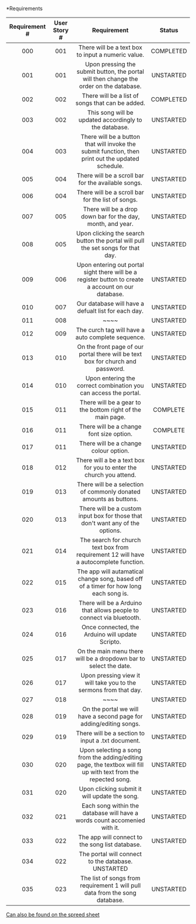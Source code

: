 *Requirements

| Requirement #  | User Story # | Requirement | Status |
|:---:|:---:|:---:|:---:|
| 000 | 001 | There will be a text box to input a numeric value. | COMPLETED |
| 001 | 001 | Upon pressing the submit button, the portal will then change the order on the database. | UNSTARTED |
| 002 | 002 | There will be a list of songs that can be added. | COMPLETED |
| 003 | 002 | This song will be updated accordingly to the database. | UNSTARTED |
| 004 | 003 | There will be a button that will invoke the submit function, then print out the updated schedule. | UNSTARTED |
| 005 | 004 | There will be a scroll bar for the available songs. | UNSTARTED |
| 006 | 004 | There will be a scroll bar for the list of songs. | UNSTARTED |
| 007 | 005 | There will be a drop down bar for the day, month, and year. | UNSTARTED |
| 008 | 005 | Upon clicking the search button the portal will pull the set songs for that day. | UNSTARTED |
| 009 | 006 | Upon entering out portal sight there will be a register button to create a account on our database. | UNSTARTED |
| 010 | 007 | Our database will have a defualt list for each day. | UNSTARTED |
| 011 | 008 | ~~~~ | UNSTARTED |
| 012 | 009 | The curch tag will have a auto complete sequence.	 | UNSTARTED |
| 013 | 010 | On the front page of our portal there will be text box for church and password. | UNSTARTED |
| 014 | 010 | Upon entering the correct combination you can access the portal. | UNSTARTED |
| 015 | 011 | There will be a gear to the bottom right of the main page. | COMPLETE |
| 016 | 011 | There will be a change font size option. | COMPLETE |
| 017 | 011 | There will be a change colour option. | UNSTARTED |
| 018 | 012 | There will a be a text box for you to enter the church you attend. | UNSTARTED |
| 019 | 013 | There will be a selection of commonly donated amounts as buttons. | UNSTARTED |
| 020 | 013 | There will be a custom input box for those that don't want any of the options. | UNSTARTED |
| 021 | 014 | The search for church text box from requirement 12 will have a autocomplete function. | UNSTARTED |
| 022 | 015 | The app will autamatical change song, based off of a timer for how long each song is. | UNSTARTED |
| 023 | 016 | There will be a Arduino that allows people to connect via bluetooth. | UNSTARTED |
| 024 | 016 | Once connected, the Arduino will update Scripto. | UNSTARTED |
| 025 | 017 | On the main menu there will be a dropdown bar to select the date. | UNSTARTED |
| 026 | 017 | Upon pressing view it will take you to the sermons from that day. | UNSTARTED |
| 027 | 018 | ~~~~ | UNSTARTED |
| 028 | 019 | On the portal we will have a second page for adding/editing songs. | UNSTARTED |
| 029 | 019 | There will be a section to input a .txt document. | UNSTARTED |
| 030 | 020 | Upon selecting a song from the adding/editing page, the textbox will fill up with text from the repected song. | UNSTARTED |
| 031 | 020 | Upon clicking submit it will update the song. | UNSTARTED |
| 032 | 021 | Each song within the database will have a words count accomenied with it. | UNSTARTED |
| 033 | 022 | The app will connect to the song list database. | UNSTARTED |
| 034 | 022 | The portal will connect to the database.	UNSTARTED |
| 035 | 023 | The list of songs from requirement 1 will pull data from the song database. | UNSTARTED |

[Can also be found on the spreed sheet](https://docs.google.com/spreadsheets/d/1XN6rKwXLS9GsNlR3xUBHYqMU5o3qh3YpbnUO6bJzAT0/edit#gid=1934002586)
